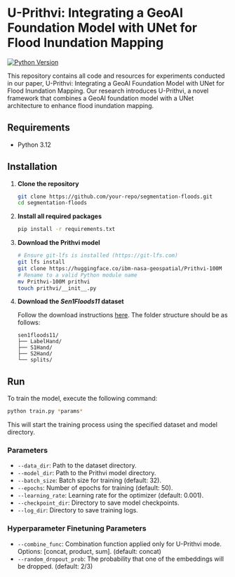 # U-Prithvi: Integrating a GeoAI Foundation Model with UNet for Flood Inundation Mapping

[![Python Version](https://img.shields.io/badge/python-3.12%2B-blue.svg)](https://www.python.org/downloads/)

This repository contains all code and resources for experiments conducted in our paper, U-Prithvi: Integrating a GeoAI Foundation Model with UNet for Flood Inundation Mapping. Our research introduces U-Prithvi, a novel framework that combines a GeoAI foundation model with a UNet architecture to enhance flood inundation mapping.

## Requirements

- Python 3.12

## Installation

1. **Clone the repository**

   ```bash
   git clone https://github.com/your-repo/segmentation-floods.git
   cd segmentation-floods
   ```

2. **Install all required packages**

   ```bash
   pip install -r requirements.txt
   ```

3. **Download the Prithvi model**

   ```bash
   # Ensure git-lfs is installed (https://git-lfs.com)
   git lfs install
   git clone https://huggingface.co/ibm-nasa-geospatial/Prithvi-100M
   # Rename to a valid Python module name
   mv Prithvi-100M prithvi
   touch prithvi/__init__.py
   ```

4. **Download the *Sen1Floods11* dataset**

   Follow the download instructions [here](https://github.com/cloudtostreet/Sen1Floods11). The folder structure should be as follows:

   ```
   sen1floods11/
   ├── LabelHand/
   ├── S1Hand/
   ├── S2Hand/
   └── splits/
   ```

## Run

To train the model, execute the following command:

```bash
python train.py *params*
```

This will start the training process using the specified dataset and model directory.

### Parameters

- `--data_dir`: Path to the dataset directory.
- `--model_dir`: Path to the Prithvi model directory.
- `--batch_size`: Batch size for training (default: 32).
- `--epochs`: Number of epochs for training (default: 50).
- `--learning_rate`: Learning rate for the optimizer (default: 0.001).
- `--checkpoint_dir`: Directory to save model checkpoints.
- `--log_dir`: Directory to save training logs.

### Hyperparameter Finetuning Parameters

- `--combine_func`: Combination function applied only for U-Prithvi mode. Options: [concat, product, sum]. (default: concat)
- `--random_dropout_prob`: The probability that one of the embeddings will be dropped. (default: 2/3)
